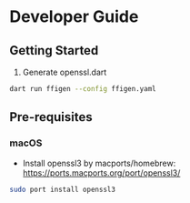 # Developer Guide

## Getting Started

1. Generate openssl.dart

```sh
dart run ffigen --config ffigen.yaml
```

## Pre-requisites

### macOS

* Install openssl3 by macports/homebrew: <https://ports.macports.org/port/openssl3/>

```sh
sudo port install openssl3
```

